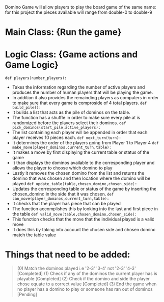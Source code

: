 Domino Game will allow players to play the board game of the same name: for this project the pieces available will range from double-0 to double-9

# Main Class: {Run the game}

# Logic Class: {Game actions and Game Logic}
`def players(number_players):`
   - Takes the information regarding the number of active players and produces the number of human players that will be playing the game.
   - In addition it also provides the remainding players as computers in order to make sure that every game is comproside of 4 total players.
`def build_pile():`
   - It builds a list that acts as the pile of dominos on the table.
   - The function has a shuffle in order to make sure every pile at is randomized before the players select their dominos.
`def pick_dominos(start_pile,active_players):`
   - The list containing each player will be appended in order that each player receives 10 pieces each.
`def next_turn(turn):`
   - It determines the order of the players going from Player 1 to Player 4
`def make_move(player_dominos,current_turn,table):`
   - It makes a move by first displaying the current table or status of the game
   - It than displays the dominos available to the corresponding player and allows the player to choose which domino to play
   - Lastly it removes the chosen domino from the list and returns the domino that was chosen and then location where the domino will be played
`def update_table(table,chosen_domino,chosen_side):`
   - Updates the corresponding table or status of the game by inserting the chosen_domino in the side that it was chosen.
`def can_move(player_dominos,current_turn,table):`
   - It checks that the player has piece that can be played
   - The function accomplishes this by looking into the last and first piece in the table 
`def valid_move(table,chosen_domino,chosen_side):`
   - This function checks that the move that the individual played is a valid move
   - It does this by taking into account the chosen side and chosen domino match the table value

 # Things that need to be added:
   > (0) Match the dominos played i.e '2-3' '3-4' not '2-3' '4-3' [Completed]
   > (1) Check if any of the dominos the current player has is playable [Completed]
   > (2) Check if the domino and side the player chose equate to a correct value [Completed]
   > (3) End the game when no player has a domino to play or someone has ran out of dominos [Pending]



